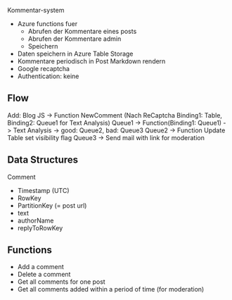 Kommentar-system
* Azure functions fuer
    * Abrufen der Kommentare eines posts
    * Abrufen der Kommentare admin
    * Speichern
* Daten speichern in Azure Table Storage
* Kommentare periodisch in Post Markdown rendern
* Google recaptcha
* Authentication: keine

## Flow
Add: Blog JS -> Function NewComment (Nach ReCaptcha Binding1: Table, Binding2: Queue1 for Text Analysis)
Queue1 -> Function(Binding1: Queue1) -> Text Analysis -> good: Queue2, bad: Queue3
Queue2 -> Function Update Table set visibility flag
Queue3 -> Send mail with link for moderation

## Data Structures
Comment
* Timestamp (UTC)
* RowKey
* PartitionKey (= post url)
* text
* authorName
* replyToRowKey


## Functions
* Add a comment
* Delete a comment
* Get all comments for one post
* Get all comments added within a period of time (for moderation)
